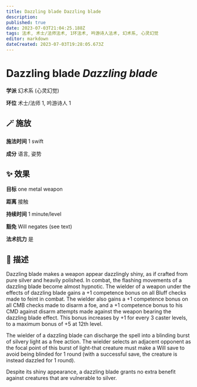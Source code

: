 ```yaml
---
title: Dazzling blade Dazzling blade
description: 
published: true
date: 2023-07-03T21:04:25.188Z
tags: 法术, 术士/法师法术, 1环法术, 吟游诗人法术, 幻术系, 心灵幻觉
editor: markdown
dateCreated: 2023-07-03T19:28:05.673Z
---
```


# **Dazzling blade** *Dazzling blade*

**学派** 幻术系 (心灵幻觉) 

**环位** 术士/法师 1, 吟游诗人 1

## 🪄 施放

**施法时间** 1 swift

**成分** 语言, 姿势

## ✨ 效果 

**目标** one metal weapon 

**距离** 接触  

**持续时间** 1 minute/level 

**豁免** Will negates (see text)

**法术抗力** 是

## 📖 描述

Dazzling blade makes a weapon appear dazzlingly shiny, as if crafted from pure silver and heavily polished. In combat, the flashing movements of a dazzling blade become almost hypnotic. The wielder of a weapon under the effects of dazzling blade gains a +1 competence bonus on all Bluff checks made to feint in combat. The wielder also gains a +1 competence bonus on all CMB checks made to disarm a foe, and a +1 competence bonus to his CMD against disarm attempts made against the weapon bearing the dazzling blade effect. This bonus increases by +1 for every 3 caster levels, to a maximum bonus of +5 at 12th level.

The wielder of a dazzling blade can discharge the spell into a blinding burst of silvery light as a free action. The wielder selects an adjacent opponent as the focal point of this burst of light-that creature must make a Will save to avoid being blinded for 1 round (with a successful save, the creature is instead dazzled for 1 round).

Despite its shiny appearance, a dazzling blade grants no extra benefit against creatures that are vulnerable to silver.
    